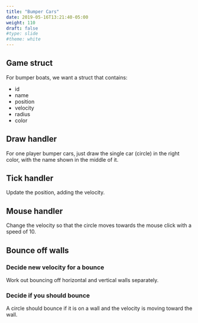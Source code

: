 ```yaml
---
title: "Bumper Cars"
date: 2019-05-16T13:21:40-05:00
weight: 110
draft: false
#type: slide
#theme: white
---
```


## Game struct

For bumper boats, we want a struct that contains:

* id
* name
* position
* velocity
* radius
* color

## Draw handler

For one player bumper cars, just draw the single car (circle) in the
right color, with the name shown in the middle of it.

## Tick handler

Update the position, adding the velocity.

## Mouse handler

Change the velocity so that the circle moves towards the mouse click
with a speed of 10.

## Bounce off walls

### Decide new velocity for a bounce

Work out bouncing off horizontal and vertical walls separately.

### Decide if you should bounce

A circle should bounce if it is on a wall and the velocity is moving
toward the wall.

